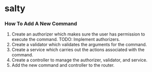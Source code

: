 # salty

### How To Add A New Command

1. Create an authorizer which makes sure the user has permission to execute the command. TODO: Implement authorizers.
1. Create a validator which validates the arguments for the command.
1. Create a service which carries out the actions associated with the command.
1. Create a controller to manage the authorizer, validator, and service.
1. Add the new command and controller to the router.
